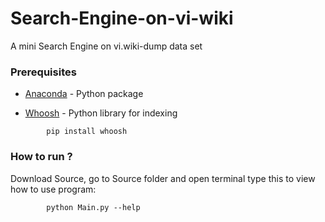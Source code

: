 # Search-Engine-on-vi-wiki

A mini Search Engine on vi.wiki-dump data set

### Prerequisites

* [Anaconda](https://www.continuum.io/downloads) - Python package

* [Whoosh](https://pypi.python.org/pypi/Whoosh/) - Python library for indexing 

```
        pip install whoosh
```


### How to run ?

Download Source, go to Source folder and open terminal type this to view how to use program:

```
        python Main.py --help
```


